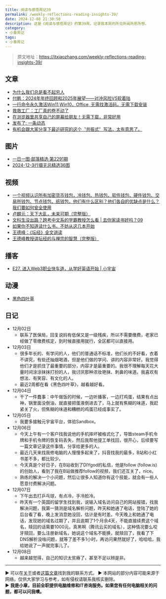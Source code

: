 ```yaml
---
title: 阅读与感悟周记39
permalink: /weekly-reflections-reading-insights-39/
date: 2024-12-08 21:30:58
description: 这是《阅读与感悟周记》的第39周，记录我本周的所见所闻所思所想。
category:
- 小章周记
tags:
- 小章周记
---
```


> 原文地址：<https://itxiaozhang.com/weekly-reflections-reading-insights-39/>  

## 文章

- [为什么我们总是看不起穷人](https://mp.weixin.qq.com/s/Q1JDFn4mmo40mKAXeIQv6w)
- [付鹏：2024年年终回顾和2025年展望——对冲风险VS软着陆](https://mp.weixin.qq.com/s/UABVJDXYErcgFk-_yn4SLQ)
- [一行命令永久激活Win11,Win10，Office, 无需找激活码，无需下载安装](https://www.cnblogs.com/jopny/p/window_office_onekey_activate_free.html)
- [救救工厂：工厂真的卷不动了](https://mp.weixin.qq.com/s/8tJgAuGfg8F2Z-1aENxsgw)
- [在浏览器里共享自己的屏幕给朋友！无需下载，非常好用](https://www.v2ex.com/t/1095377)
- [发布了: 一条动态](https://app.follow.is/feeds/all/87717300528520192?view=0)
- [有机会跟大家分享下最近研究的这个〝共振式〞写法，太有意思了。](https://m.okjike.com/originalPosts/674ef18794e9a37e73188586)

## 图片

- [一日一图·部落精选·第2291期](https://500px.com.cn/community/set/a26669b0a83948c9bc2a730f11405123/details)
- [2024-12-3行摄无忌精选36图](https://500px.com.cn/community/set/c3520b1cd8354a9390489b695ef029df/details)

## 视频

- [一个视频认识所有加密货币钱包，冷钱包、热钱包、软件钱包、硬件钱包、交易所钱包、节点钱包、纸钱包，他们有什么区别？他们各自的优缺点是什么？我们要如何安全使用](https://www.bilibili.com/video/BV1Mb421J7oj)
- [卢麒元：天下大乱，未来可期（完整版）](https://www.bilibili.com/video/BV1iH4y1V7mV/)
- [文科生没出路？跨考中文系的学霸教授怎么看 | 去你家读书好吗？09](https://www.bilibili.com/video/BV1i1421t7zp)
- [如果你不知道读什么书，不妨从这几本开始](https://www.bilibili.com/video/BV1prScYBEnQ)
- [王德峰：《坛经》全文讲读](https://www.bilibili.com/video/BV1mTtDeEERT)
- [王德峰教授讲坛经的与禅宗的智慧（完整版）](https://www.bilibili.com/video/BV1XK4y1X7FF)

## 播客

- [E27. 进入Web3职业快车道，从学好英语开始 | 小宇宙](https://www.xiaoyuzhoufm.com/episode/67494876c3b2a2f33450d3f8)

## 动漫

- [黑色四叶草](https://neodb.social/tv/season/1XhihxetIvnwzWzVGOiRz2)

## 日记

- 12月02日
  - 联系了医保局，回复说妈有低保又是一级残疾，所以不需要缴费，老家已经做了零缴费核定，到时候直接用就行，全区都可以直接用。
- 12月03日
  - 很多年长的、有学问的人，他们的普通话不标准，他们长的不好看，衣着不讲究，有些还抽烟喝酒，但是他们做的学问、讲的内容非常好。我觉得他们才是抓住了最重要的部分，内容才是最重要的。我很不理解每天花大量时间涂涂抹抹打扮的人，我讨厌那种浓妆艳抹、刺鼻的味道。我喜欢有想法、有笑容、有文化的人。
  - 最近2周都在看《黑色四叶草》，越看越好看。
- 12月04日
  - 干了一件蠢事：中午做饭的时候，一边听播客，一边打鸡蛋，结果有点出神，锅里面没倒油，就直接把蛋液倒进去了，马上就有焦糊的味道，我赶紧关了火，但焦糊的味道和糟糕的鸡蛋已经成事实了。
- 12月05日
  - 我要多接触元宇宙平台，体验Sandbox。
- 12月06日
  - 今天上午有一个客户找我说他的手机摔坏被格式化了，导致steam手机令牌和手机令牌的恢复码丢失，然后我帮他提工单找回，很开心，后续要写一篇文章记录这件事情，分享给更多的人。
  - 最近几天来找我修电脑的人慢慢多起来了，抖音找我的最多，B站和小红书差不多，都比较少。
  - 今天真是个好日子，在B站收到了DIYgod的私信，他是follow (follow.is) 的创始人，看到了我在B站做推荐follow的视频，我们还互关了，nice。
  - 熟练的解决一个小问题，然后让很多人知道你有这个技能，就会有一些人愿意付费解决问题。
- 12月07日
  - 下午出去打乒乓球，有点冷，手冷脸冷。
  - 昨天有一个英国的留学生找到我，说输入域名访问自己的网站报错，找我解决问题，我第一猜测是域名解析问题，昨天和她通了电话，登陆了她的后台看了看，晚上发消息她没回，估计是有时差。今天晚上和她通了电话，发现她的域名过期了，并且逾期了1个月余4天，不能直接续费这个域名，赎回的话需要1000元，真黑啊（腾讯云买的域名），这种情况要么咬牙赎回，要么注册新域名，她说这个域名不能换，就赎回了，我看了下DNS解析没啥问题，就等了差不多1小时，再访问果然就好了，哈哈哈，我给她说了一声就完事儿了。
- 12月08日
  - 越来越觉得，自己的知识太贫瘠了，甚至不足以辨是非。

---
▶ 可以在[关于](https://itxiaozhang.com/about/)或者[这篇文章](https://itxiaozhang.com/about-computer-repair-services-with-me/)找到我的联系方式。
▶ 本网站的部分内容可能来源于网络，仅供大家学习与参考，如有侵权请联系我核实删除。  
▶ **我是小章，目前全职提供电脑维修和IT咨询服务。如果您有任何电脑相关的问题，都可以问我噢。**  
